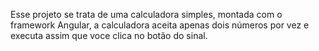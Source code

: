   Esse projeto se trata de uma calculadora simples, montada com o framework Angular, a calculadora aceita apenas dois números por vez e executa assim que voce clica no botão do sinal.
